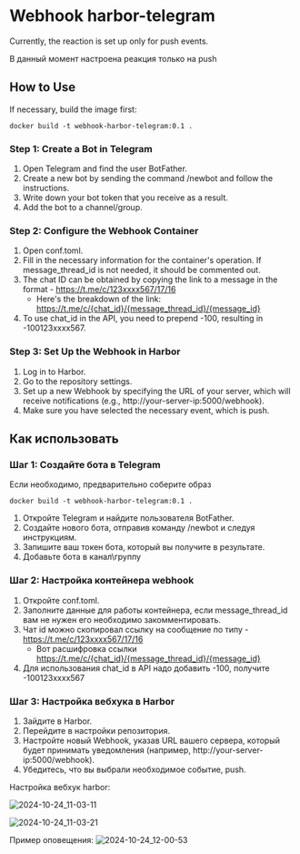 # Webhook harbor-telegram
Currently, the reaction is set up only for push events.

В данный момент настроена реакция только на push

## How to Use

If necessary, build the image first:
```shell
docker build -t webhook-harbor-telegram:0.1 .
```

### Step 1: Create a Bot in Telegram

1. Open Telegram and find the user BotFather.
2. Create a new bot by sending the command /newbot and follow the instructions.
3. Write down your bot token that you receive as a result.
4. Add the bot to a channel/group.

### Step 2: Configure the Webhook Container
1. Open conf.toml.
2. Fill in the necessary information for the container's operation. If message_thread_id is not needed, it should be commented out.
3. The chat ID can be obtained by copying the link to a message in the format - https://t.me/c/123xxxx567/17/16
   - Here's the breakdown of the link: https://t.me/c/{chat_id}/{message_thread_id}/{message_id}
4. To use chat_id in the API, you need to prepend -100, resulting in -100123xxxx567.


### Step 3: Set Up the Webhook in Harbor
1. Log in to Harbor.
2. Go to the repository settings.
3. Set up a new Webhook by specifying the URL of your server, which will receive notifications (e.g., http://your-server-ip:5000/webhook).
4. Make sure you have selected the necessary event, which is push.

## Как использовать

### Шаг 1: Создайте бота в Telegram

Если необходимо, предварительно соберите образ
```shell
docker build -t webhook-harbor-telegram:0.1 .
```


1. Откройте Telegram и найдите пользователя BotFather.
2. Создайте нового бота, отправив команду /newbot и следуя инструкциям.
3. Запишите ваш токен бота, который вы получите в результате.
4. Добавьте бота в канал\группу

### Шаг 2: Настройка контейнера webhook

1. Откройте conf.toml.
2. Заполните данные для работы контейнера, если message_thread_id вам не нужен его необходимо закомментировать.
3. Чат id можно скопировал ссылку на сообщение по типу - https://t.me/c/123xxxx567/17/16
   - Вот расшифровка ссылки https://t.me/c/{chat_id}/{message_thread_id}/{message_id}
4. Для использования chat_id в API надо добавить -100, получите -100123xxxx567

### Шаг 3: Настройка вебхука в Harbor

1. Зайдите в Harbor.
2. Перейдите в настройки репозитория.
3. Настройте новый Webhook, указав URL вашего сервера, который будет принимать уведомления (например, http://your-server-ip:5000/webhook).
4. Убедитесь, что вы выбрали необходимое событие, push.

Настройка вебхук harbor:

![2024-10-24_11-03-11](https://github.com/user-attachments/assets/e91857f0-3d91-4c06-a243-af141074f5f4)


![2024-10-24_11-03-21](https://github.com/user-attachments/assets/56d74dee-9333-4098-a575-cad087f41ab7)

Пример оповещения:
![2024-10-24_12-00-53](https://github.com/user-attachments/assets/2817d1ca-5be2-4eaf-ab10-a21950a1ac6d)
